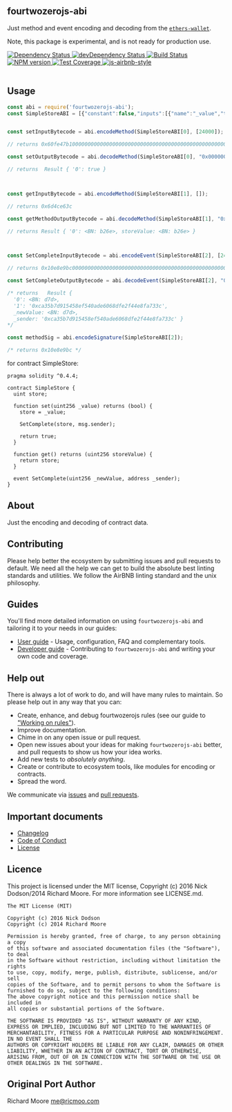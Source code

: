 ## fourtwozerojs-abi

Just method and event encoding and decoding from the [`ethers-wallet`](https://github.com/ethers-io/ethers-wallet).

Note, this package is experimental, and is not ready for production use.

<div>
  <!-- Dependency Status -->
  <a href="https://david-dm.org/fourtwozerojs/fourtwozerojs-abi">
    <img src="https://david-dm.org/fourtwozerojs/fourtwozerojs-abi.svg"
    alt="Dependency Status" />
  </a>

  <!-- devDependency Status -->
  <a href="https://david-dm.org/fourtwozerojs/fourtwozerojs-abi#info=devDependencies">
    <img src="https://david-dm.org/fourtwozerojs/fourtwozerojs-abi/dev-status.svg" alt="devDependency Status" />
  </a>

  <!-- Build Status -->
  <a href="https://travis-ci.org/fourtwozerojs/fourtwozerojs-abi">
    <img src="https://travis-ci.org/fourtwozerojs/fourtwozerojs-abi.svg"
    alt="Build Status" />
  </a>

  <!-- NPM Version -->
  <a href="https://www.npmjs.org/package/fourtwozerojs-abi">
    <img src="http://img.shields.io/npm/v/fourtwozerojs-abi.svg"
    alt="NPM version" />
  </a>

  <!-- Test Coverage -->
  <a href="https://coveralls.io/r/fourtwozerojs/fourtwozerojs-abi">
    <img src="https://coveralls.io/repos/github/fourtwozerojs/fourtwozerojs-abi/badge.svg" alt="Test Coverage" />
  </a>

  <!-- Javascript Style -->
  <a href="http://airbnb.io/javascript/">
    <img src="https://img.shields.io/badge/code%20style-airbnb-brightgreen.svg" alt="js-airbnb-style" />
  </a>
</div>

<br />

## Usage

```js
const abi = require('fourtwozerojs-abi');
const SimpleStoreABI = [{"constant":false,"inputs":[{"name":"_value","type":"uint256"}],"name":"set","outputs":[{"name":"","type":"bool"}],"payable":false,"type":"function"},{"constant":false,"inputs":[],"name":"get","outputs":[{"name":"storeValue","type":"uint256"}],"payable":false,"type":"function"},{"anonymous":false,"inputs":[{"indexed":false,"name":"_newValue","type":"uint256"},{"indexed":false,"name":"_sender","type":"address"}],"name":"SetComplete","type":"event"}];


const setInputBytecode = abi.encodeMethod(SimpleStoreABI[0], [24000]);

// returns 0x60fe47b10000000000000000000000000000000000000000000000000000000000005dc0

const setOutputBytecode = abi.decodeMethod(SimpleStoreABI[0], "0x0000000000000000000000000000000000000000000000000000000000000001");

// returns  Result { '0': true }



const getInputBytecode = abi.encodeMethod(SimpleStoreABI[1], []);

// returns 0x6d4ce63c

const getMethodOutputBytecode = abi.decodeMethod(SimpleStoreABI[1], "0x000000000000000000000000000000000000000000000000000000000000b26e");

// returns Result { '0': <BN: b26e>, storeValue: <BN: b26e> }



const SetCompleteInputBytecode = abi.encodeEvent(SimpleStoreABI[2], [24000, "0xca35b7d915458ef540ade6068dfe2f44e8fa733c"]);

// returns 0x10e8e9bc0000000000000000000000000000000000000000000000000000000000005dc0000000000000000000000000ca35b7d915458ef540ade6068dfe2f44e8fa733c

const SetCompleteOutputBytecode = abi.decodeEvent(SimpleStoreABI[2], "0x0000000000000000000000000000000000000000000000000000000000000d7d000000000000000000000000ca35b7d915458ef540ade6068dfe2f44e8fa733c", ["0xc36800ebd6079fdafc3a7100d0d1172815751804a6d1b7eb365b85f6c9c80e61"]);

/* returns   Result {
  '0': <BN: d7d>,
  '1': '0xca35b7d915458ef540ade6068dfe2f44e8fa733c',
  _newValue: <BN: d7d>,
  _sender: '0xca35b7d915458ef540ade6068dfe2f44e8fa733c' }
*/

const methodSig = abi.encodeSignature(SimpleStoreABI[2]);

/* returns 0x10e8e9bc */
```

for contract SimpleStore:

```
pragma solidity ^0.4.4;

contract SimpleStore {
  uint store;

  function set(uint256 _value) returns (bool) {
    store = _value;

    SetComplete(store, msg.sender);

    return true;
  }

  function get() returns (uint256 storeValue) {
    return store;
  }

  event SetComplete(uint256 _newValue, address _sender);
}
```

## About

Just the encoding and decoding of contract data.

## Contributing

Please help better the ecosystem by submitting issues and pull requests to default. We need all the help we can get to build the absolute best linting standards and utilities. We follow the AirBNB linting standard and the unix philosophy.

## Guides

You'll find more detailed information on using `fourtwozerojs-abi` and tailoring it to your needs in our guides:

- [User guide](docs/user-guide.md) - Usage, configuration, FAQ and complementary tools.
- [Developer guide](docs/developer-guide.md) - Contributing to `fourtwozerojs-abi` and writing your own code and coverage.

## Help out

There is always a lot of work to do, and will have many rules to maintain. So please help out in any way that you can:

- Create, enhance, and debug fourtwozerojs rules (see our guide to ["Working on rules"](./github/CONTRIBUTING.md)).
- Improve documentation.
- Chime in on any open issue or pull request.
- Open new issues about your ideas for making `fourtwozerojs-abi` better, and pull requests to show us how your idea works.
- Add new tests to *absolutely anything*.
- Create or contribute to ecosystem tools, like modules for encoding or contracts.
- Spread the word.

We communicate via [issues](https://github.com/fourtwozerojs/fourtwozerojs-abi/issues) and [pull requests](https://github.com/fourtwozerojs/fourtwozerojs-abi/pulls).

## Important documents

- [Changelog](CHANGELOG.md)
- [Code of Conduct](CODE_OF_CONDUCT.md)
- [License](https://raw.githubusercontent.com/fourtwozerojs/fourtwozerojs-abi/master/LICENSE)

## Licence

This project is licensed under the MIT license, Copyright (c) 2016 Nick Dodson/2014 Richard Moore. For more information see LICENSE.md.

```
The MIT License (MIT)
 
Copyright (c) 2016 Nick Dodson
Copyright (c) 2014 Richard Moore
 
Permission is hereby granted, free of charge, to any person obtaining a copy
of this software and associated documentation files (the "Software"), to deal
in the Software without restriction, including without limitation the rights
to use, copy, modify, merge, publish, distribute, sublicense, and/or sell
copies of the Software, and to permit persons to whom the Software is
furnished to do so, subject to the following conditions:
The above copyright notice and this permission notice shall be included in
all copies or substantial portions of the Software.
 
THE SOFTWARE IS PROVIDED "AS IS", WITHOUT WARRANTY OF ANY KIND, EXPRESS OR IMPLIED, INCLUDING BUT NOT LIMITED TO THE WARRANTIES OF MERCHANTABILITY, FITNESS FOR A PARTICULAR PURPOSE AND NONINFRINGEMENT. IN NO EVENT SHALL THE
AUTHORS OR COPYRIGHT HOLDERS BE LIABLE FOR ANY CLAIM, DAMAGES OR OTHER LIABILITY, WHETHER IN AN ACTION OF CONTRACT, TORT OR OTHERWISE, ARISING FROM, OUT OF OR IN CONNECTION WITH THE SOFTWARE OR THE USE OR OTHER DEALINGS IN THE SOFTWARE.
```

## Original Port Author

Richard Moore <me@ricmoo.com>
